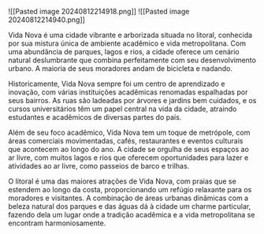 ![[Pasted image 20240812214918.png]]
![[Pasted image 20240812214940.png]]


Vida Nova é uma cidade vibrante e arborizada situada no litoral, conhecida por sua mistura única de ambiente acadêmico e vida metropolitana. Com uma abundância de parques, lagos e rios, a cidade oferece um cenário natural deslumbrante que combina perfeitamente com seu desenvolvimento urbano. A maioria de seus moradores andam de bicicleta e nadando.

Historicamente, Vida Nova sempre foi um centro de aprendizado e inovação, com várias instituições acadêmicas renomadas espalhadas por seus bairros. As ruas são ladeadas por árvores e jardins bem cuidados, e os cursos universitários têm um papel central na vida da cidade, atraindo estudantes e acadêmicos de diversas partes do país.

Além de seu foco acadêmico, Vida Nova tem um toque de metrópole, com áreas comerciais movimentadas, cafés, restaurantes e eventos culturais que acontecem ao longo do ano. A cidade se orgulha de seus espaços ao ar livre, com muitos lagos e rios que oferecem oportunidades para lazer e atividades ao ar livre, como passeios de barco e trilhas.

O litoral é uma das maiores atrações de Vida Nova, com praias que se estendem ao longo da costa, proporcionando um refúgio relaxante para os moradores e visitantes. A combinação de áreas urbanas dinâmicas com a beleza natural dos parques e das águas dá à cidade um charme particular, fazendo dela um lugar onde a tradição acadêmica e a vida metropolitana se encontram harmoniosamente.